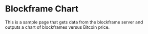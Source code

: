# Blockframe Chart

This is a sample page that gets data from the blockframe server and outputs a chart of blockframes versus Bitcoin price.

 

